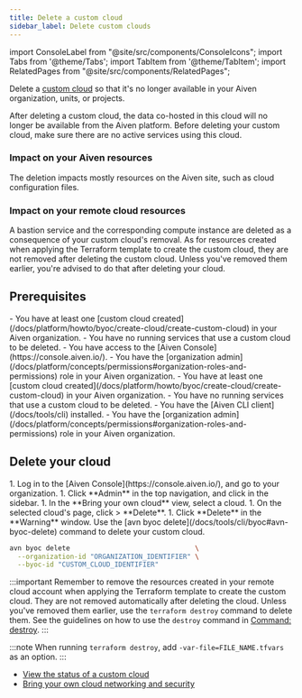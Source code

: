 ```yaml
---
title: Delete a custom cloud
sidebar_label: Delete custom clouds
---
```


import ConsoleLabel from "@site/src/components/ConsoleIcons";
import Tabs from '@theme/Tabs';
import TabItem from '@theme/TabItem';
import RelatedPages from "@site/src/components/RelatedPages";

Delete a [custom cloud](/docs/platform/concepts/byoc) so that it's no longer available in your Aiven organization, units, or projects.

After deleting a custom cloud, the data co-hosted in this cloud will no
longer be available from the Aiven platform. Before deleting your custom
cloud, make sure there are no active services using this cloud.

### Impact on your Aiven resources

The deletion impacts mostly resources on the Aiven site, such as cloud
configuration files.

### Impact on your remote cloud resources

A bastion service and the corresponding compute instance are deleted as a
consequence of your custom cloud's removal. As for resources created
when applying the Terraform template to create the custom cloud, they
are not removed after deleting the custom cloud. Unless you've removed
them earlier, you're advised to do that after deleting your cloud.

## Prerequisites

<Tabs groupId="group1">
<TabItem value="1" label="Aiven Console" default>
-   You have at least one
    [custom cloud created](/docs/platform/howto/byoc/create-cloud/create-custom-cloud) in your Aiven
    organization.
-   You have no running services that use a custom cloud to be deleted.
-   You have access to the [Aiven Console](https://console.aiven.io/).
-   You have the [organization admin](/docs/platform/concepts/permissions#organization-roles-and-permissions)
    role in your Aiven organization.
</TabItem>
<TabItem value="2" label="Aiven CLI">
-   You have at least one
    [custom cloud created](/docs/platform/howto/byoc/create-cloud/create-custom-cloud) in your Aiven
    organization.
-   You have no running services that use a custom cloud to be deleted.
-   You have the [Aiven CLI client](/docs/tools/cli) installed.
-   You have the [organization admin](/docs/platform/concepts/permissions#organization-roles-and-permissions)
    role in your Aiven organization.
</TabItem>
</Tabs>

## Delete your cloud

<Tabs groupId="group1">
<TabItem value="1" label="Aiven Console" default>
1.  Log in to the [Aiven Console](https://console.aiven.io/), and go to your organization.
1.  Click **Admin** in the top navigation, and click <ConsoleLabel name="bringyourowncloud"/>
    in the sidebar.
1.  In the **Bring your own cloud** view, select a cloud.
1.  On the selected cloud's page, click <ConsoleLabel name="actions"/> > **Delete**.
1.  Click **Delete** in the **Warning** window.
</TabItem>
<TabItem value="2" label="Aiven CLI">
Use the [avn byoc delete](/docs/tools/cli/byoc#avn-byoc-delete) command to delete your
custom cloud.

```bash
avn byoc delete                               \
  --organization-id "ORGANIZATION_IDENTIFIER" \
  --byoc-id "CUSTOM_CLOUD_IDENTIFIER"
```

</TabItem>
</Tabs>

:::important
Remember to remove the resources created in your remote cloud account when
applying the Terraform template to create the custom cloud. They are not
removed automatically after deleting the cloud. Unless you've removed
them earlier, use the `terraform destroy` command to delete them. See
the guidelines on how to use the `destroy` command in [Command:
destroy](https://developer.hashicorp.com/terraform/cli/commands/destroy).
:::

:::note
When running `terraform destroy`, add `-var-file=FILE_NAME.tfvars` as an option.
:::

<RelatedPages/>

-   [View the status of a custom cloud](/docs/platform/howto/byoc/view-custom-cloud-status)
-   [Bring your own cloud networking and security](/docs/platform/howto/byoc/networking-security)
